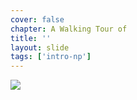 ```yaml
---
cover: false
chapter: A Walking Tour of
title: ''
layout: slide
tags: ['intro-np']
---
```

<img src="assets/octicons/GitHub_Logo.png">